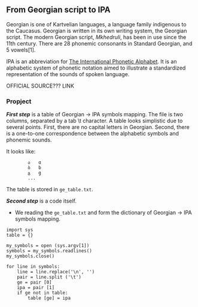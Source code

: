 ## From Georgian script to IPA

Georgian is one of Kartvelian languages, a language family indigenous to the Caucasus. Georgian is written in its own writing system, the Georgian script. The modern Georgian script, *Mkhedruli*, has been in use since the 11th century. There are 28 phonemic consonants in Standard Georgian, and 5 vowels[1].

IPA is an abbreviation for [The International Phonetic Alphabet](www.internationalphoneticassociation.org). It is an alphabetic system of phonetic notation aimed to illustrate a standardized representation of the sounds of spoken language.

OFFICIAL SOURCE??? LINK

### Propject

***First step*** is a table of Georgian → IPA symbols mapping. The file is two columns, separated by a tab \t character.
A table looks simplistic due to several points. First, there are no capital letters in Georgian. Second, there is a one-to-one correspondence between the alphabetic symbols and phonemic sounds. 

It looks like:
```
        ა	ɑ
        ბ	b
        გ	g
        ...
```

The table is stored in `ge_table.txt`.

***Second step*** is a code itself. 
- We reading the `ge_table.txt` and form the dictionary of Georgian → IPA symbols mapping.
```
import sys
table = {}

my_symbols = open (sys.argv[1])
symbols = my_symbols.readlines()
my_symbols.close()

for line in symbols:
	line = line.replace('\n', '')
	pair = line.split ('\t')
	ge = pair [0]
	ipa = pair [1]
	if ge not in table:
		table [ge] = ipa
```
